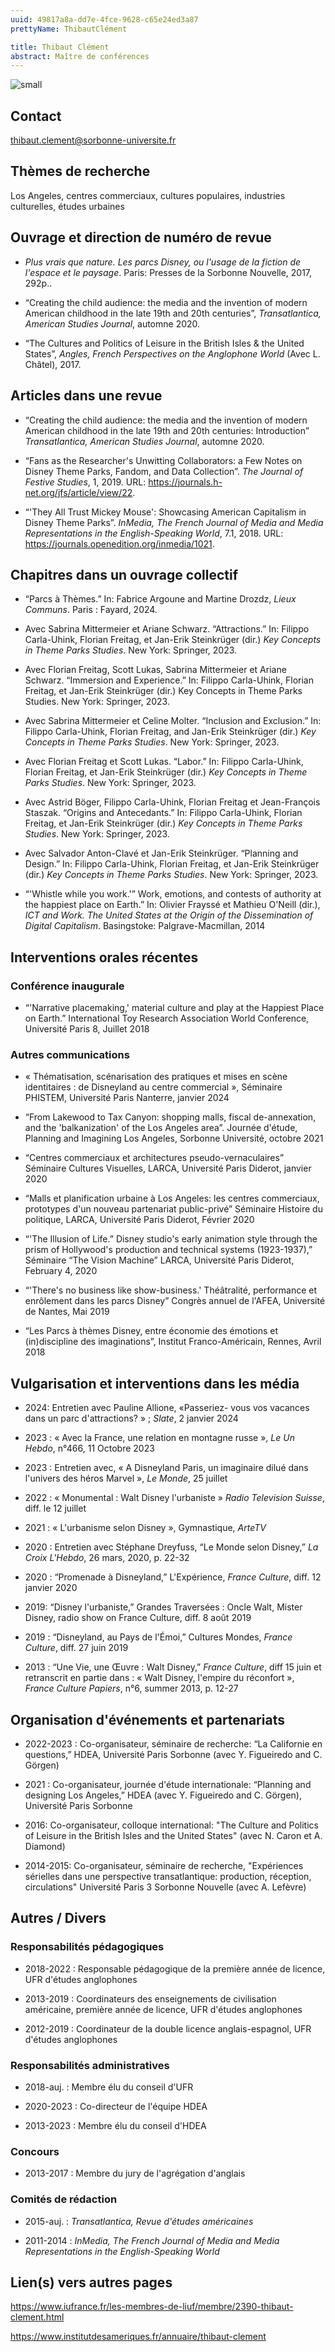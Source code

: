 ```yaml
---
uuid: 49817a8a-dd7e-4fce-9628-c65e24ed3a87
prettyName: ThibautClément

title: Thibaut Clément
abstract: Maître de conférences
---
```


![small](Clement_Thibaut.jpg)

## Contact

 thibaut.clement@sorbonne-universite.fr

## Thèmes de recherche

 Los Angeles, centres commerciaux, cultures populaires, industries culturelles, études urbaines

## Ouvrage et direction de numéro de revue

- *Plus vrais que nature. Les parcs Disney, ou l'usage de la fiction de l'espace et le paysage*. Paris: Presses de la Sorbonne Nouvelle, 2017, 292p..

- “Creating the child audience: the media and the invention of modern American childhood in the late 19th and 20th centuries”, *Transatlantica, American Studies Journal*, automne 2020.

- “The Cultures and Politics of Leisure in the British Isles & the United States”, *Angles, French Perspectives on the Anglophone World* (Avec L. Châtel), 2017.

## Articles dans une revue

-  “Creating the child audience: the media and the invention of modern American childhood in the late 19th and 20th centuries: Introduction” *Transatlantica, American Studies Journal*, automne 2020.

- “Fans as the Researcher's Unwitting Collaborators: a Few Notes on Disney Theme Parks, Fandom, and Data Collection”. *The Journal of Festive Studies*, 1, 2019. URL: https://journals.h-net.org/jfs/article/view/22.

- “'They All Trust Mickey Mouse': Showcasing American Capitalism in Disney Theme Parks”. *InMedia, The French Journal of Media and Media Representations in the English-Speaking World*, 7.1, 2018. URL: https://journals.openedition.org/inmedia/1021.

## Chapitres dans un ouvrage collectif

- “Parcs à Thèmes.” In: Fabrice Argoune and Martine Drozdz, *Lieux Communs*. Paris : Fayard, 2024.

- Avec Sabrina Mittermeier et Ariane Schwarz. “Attractions.” In: Filippo Carla-Uhink, Florian Freitag, et Jan-Erik Steinkrüger (dir.) *Key Concepts in Theme Parks Studies*. New York: Springer, 2023.

- Avec Florian Freitag, Scott Lukas, Sabrina Mittermeier et Ariane Schwarz. “Immersion and Experience.”  In: Filippo Carla-Uhink, Florian Freitag, et Jan-Erik Steinkrüger (dir.) Key Concepts in Theme Parks Studies. New York: Springer, 2023.

- Avec Sabrina Mittermeier et Celine Molter. “Inclusion and Exclusion.”  In: Filippo Carla-Uhink, Florian Freitag, and Jan-Erik Steinkrüger (dir.) *Key Concepts in Theme Parks Studies*. New York: Springer, 2023.

- Avec Florian Freitag et Scott Lukas. “Labor.” In: Filippo Carla-Uhink, Florian Freitag, et Jan-Erik Steinkrüger (dir.) *Key Concepts in Theme Parks Studies*. New York: Springer, 2023.

- Avec Astrid Böger, Filippo Carla-Uhink, Florian Freitag et Jean-François Staszak. “Origins and Antecedants.” In: Filippo Carla-Uhink, Florian Freitag, et Jan-Erik Steinkrüger (dir.) *Key Concepts in Theme Parks Studies*. New York: Springer, 2023.

- Avec Salvador Anton-Clavé et Jan-Erik Steinkrüger. “Planning and Design.” In: Filippo Carla-Uhink, Florian Freitag, et Jan-Erik Steinkrüger (dir.) *Key Concepts in Theme Parks Studies*. New York: Springer, 2023.

- “'Whistle while you work.'” Work, emotions, and contests of authority at the happiest place on Earth.” In: Olivier Frayssé et Mathieu O'Neill (dir.), *ICT and Work. The United States at the Origin of the Dissemination of Digital Capitalism*. Basingstoke: Palgrave-Macmillan, 2014

## Interventions orales récentes

### Conférence inaugurale
 
- “'Narrative placemaking,' material culture and play at the Happiest Place on Earth.” International Toy Research Association World Conference, Université Paris 8, Juillet 2018

### Autres communications

- « Thématisation, scénarisation des pratiques et mises en scène identitaires : de Disneyland au centre commercial », Séminaire PHISTEM, Université Paris Nanterre, janvier 2024

- “From Lakewood to Tax Canyon: shopping malls, fiscal de-annexation, and the 'balkanization' of the Los Angeles area”. Journée d'étude, Planning and Imagining Los Angeles, Sorbonne Université, octobre 2021

- “Centres commerciaux et architectures pseudo-vernaculaires” Séminaire Cultures Visuelles, LARCA, Université Paris Diderot, janvier 2020

- “Malls et planification urbaine à Los Angeles: les centres commerciaux, prototypes d'un nouveau partenariat public-privé” Séminaire Histoire du politique, LARCA, Université Paris Diderot, Février 2020

- “'The Illusion of Life.” Disney studio's early animation style through the prism of Hollywood's production and technical systems (1923-1937),” Séminaire “The Vision Machine” LARCA, Université Paris Diderot, February 4, 2020

- “'There's no business like show-business.' Théâtralité, performance et enrôlement dans les parcs Disney” Congrès annuel de l'AFEA, Université de Nantes, Mai 2019

- “Les Parcs à thèmes Disney, entre économie des émotions et (in)discipline des imaginations”, Institut Franco-Américain, Rennes, Avril 2018

## Vulgarisation et interventions dans les média

-  2024: Entretien avec Pauline Allione, «Passeriez- vous vos vacances dans un parc d'attractions? » ; *Slate*, 2 janvier 2024

- 2023 : « Avec la France, une relation en montagne russe », *Le Un Hebdo*, n°466, 11 Octobre  2023

- 2023 : Entretien avec, « A Disneyland Paris, un imaginaire dilué dans l'univers des héros Marvel », *Le Monde*, 25 juillet

- 2022 : « Monumental : Walt Disney l'urbaniste » *Radio Television Suisse*, diff. le 12 juillet

- 2021 : « L'urbanisme selon Disney », Gymnastique, *ArteTV*

- 2020 : Entretien avec Stéphane Dreyfuss, “Le Monde selon Disney,” *La Croix L'Hebdo*, 26 mars, 2020, p. 22-32

- 2020 : “Promenade à Disneyland,” L'Expérience, *France Culture*, diff. 12 janvier 2020

- 2019: “Disney l'urbaniste,” Grandes Traversées : Oncle Walt, Mister Disney, radio show on France Culture, diff. 8 août 2019

- 2019 : “Disneyland, au Pays de l'Émoi,” Cultures Mondes, *France Culture*, diff. 27 juin 2019

- 2013 : “Une Vie, une Œuvre : Walt Disney,” *France Culture*, diff 15 juin et retranscrit en partie dans : « Walt Disney, l'empire du réconfort », *France Culture Papiers*, n°6, summer 2013, p. 12-27

## Organisation d'événements et partenariats

- 2022-2023 : Co-organisateur, séminaire de recherche: “La Californie en questions,” HDEA, Université Paris Sorbonne (avec Y. Figueiredo and C. Görgen)

- 2021 : Co-organisateur, journée d'étude internationale: “Planning and designing Los Angeles,” HDEA (avec Y. Figueiredo and C. Görgen), Université Paris Sorbonne

- 2016: Co-organisateur, colloque international: "The Culture and Politics of Leisure in the British Isles and the United States" (avec N. Caron et A. Diamond)

- 2014-2015: Co-organisateur, séminaire de recherche, "Expériences sérielles dans une perspective transatlantique: production, réception, circulations" Université Paris 3 Sorbonne Nouvelle (avec A. Lefèvre)

## Autres / Divers

### Responsabilités pédagogiques
 
- 2018-2022 : Responsable pédagogique de la première année de licence, UFR d'études anglophones

- 2013-2019 : Coordinateurs des enseignements de civilisation américaine, première année de licence, UFR d'études anglophones

- 2012-2019 : Coordinateur de la double licence anglais-espagnol, UFR d'études anglophones

### Responsabilités administratives

- 2018-auj. : Membre élu du conseil d'UFR

- 2020-2023 : Co-directeur de l'équipe HDEA

- 2013-2023 : Membre élu du conseil d'HDEA


### Concours

- 2013-2017 : Membre du jury de l'agrégation d'anglais

### Comités de rédaction

- 2015-auj. : *Transatlantica, Revue d'études américaines*

- 2011-2014 : *InMedia, The French Journal of Media and Media Representations in the
English-Speaking World*


## Lien(s) vers autres pages

 https://www.iufrance.fr/les-membres-de-liuf/membre/2390-thibaut-clement.html
 
https://www.institutdesameriques.fr/annuaire/thibaut-clement

